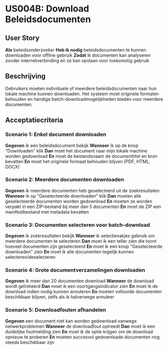 # US004B: Download Beleidsdocumenten

## User Story

**Als** beleidsonderzoeker
**Heb ik nodig** beleidsdocumenten te kunnen downloaden voor offline gebruik
**Zodat** ik documenten kan analyseren zonder internetverbinding en ze kan opslaan voor toekomstig gebruik

## Beschrijving

Gebruikers moeten individuele of meerdere beleidsdocumenten naar hun lokale machine kunnen downloaden. Het systeem moet originele formaten behouden en handige batch-downloadmogelijkheden bieden voor meerdere documenten.

## Acceptatiecriteria

### Scenario 1: Enkel document downloaden

**Gegeven** ik een beleidsdocument bekijk
**Wanneer** ik op de knop "Downloaden" klik
**Dan** moet het document naar mijn lokale machine worden gedownload
**En** moet de bestandsnaam de documenttitel en bron bevatten
**En** moet het originele formaat behouden blijven (PDF, HTML, DOCX)

### Scenario 2: Meerdere documenten downloaden

**Gegeven** ik meerdere documenten heb geselecteerd uit de zoekresultaten
**Wanneer** ik op "Geselecteerde downloaden" klik
**Dan** moeten alle geselecteerde documenten worden gedownload
**En** moeten ze worden verpakt in een ZIP-bestand bij meer dan 5 documenten
**En** moet de ZIP een manifestbestand met metadata bevatten

### Scenario 3: Documenten selecteren voor batch-download

**Gegeven** ik zoekresultaten bekijk
**Wanneer** ik selectievakjes gebruik om meerdere documenten te selecteren
**Dan** moet ik een teller zien die toont hoeveel documenten zijn geselecteerd
**En** moet ik een knop "Geselecteerde downloaden" zien
**En** moet ik alle documenten tegelijk kunnen selecteren/deselecteren

### Scenario 4: Grote documentverzamelingen downloaden

**Gegeven** ik meer dan 20 documenten download
**Wanneer** de download wordt geïnitieerd
**Dan** moet ik een voortgangsindicator zien
**En** moet ik de download indien nodig kunnen annuleren
**En** moeten voltooide documenten beschikbaar blijven, zelfs als ik halverwege annuleer

### Scenario 5: Downloadfouten afhandelen

**Gegeven** een document niet kan worden gedownload vanwege netwerkproblemen
**Wanneer** de downloadfout optreedt
**Dan** moet ik een duidelijke foutmelding zien
**En** moet ik de optie krijgen om de download opnieuw te proberen
**En** moeten succesvol gedownloade documenten nog steeds beschikbaar zijn
